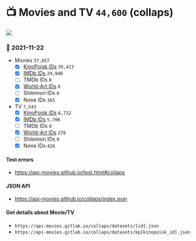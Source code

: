 # :tv: Movies and TV `44,600` (collaps)

<a href="https://API-Movies.github.io"><img src="https://API-Movies.github.io/banner.png?cache"></a>

### :date: 2021-11-22
- Movies `37,057`
  - [x] <a href="https://API-Movies.github.io/collaps/movie_kinopoisk_ids.json">KinoPoisk IDs</a> `35,423`
  - [x] <a href="https://API-Movies.github.io/collaps/movie_imdb_ids.json">IMDb IDs</a> `29,948`
  - [ ] TMDb IDs `0`
  - [x] <a href="https://API-Movies.github.io/collaps/movie_world_art_ids.json">World-Art IDs</a> `8`
  - [ ] Shikimori IDs `0`
  - [x] None IDs `365`
- TV `7,543`
  - [x] <a href="https://API-Movies.github.io/collaps/tv_kinopoisk_ids.json">KinoPoisk IDs</a> `6,732`
  - [x] <a href="https://API-Movies.github.io/collaps/tv_imdb_ids.json">IMDb IDs</a> `5,706`
  - [ ] TMDb IDs `0`
  - [x] <a href="https://API-Movies.github.io/collaps/tv_world_art_ids.json">World-Art IDs</a> `278`
  - [ ] Shikimori IDs `0`
  - [x] None IDs `426`
#### Test errors
- <a href='https://api-movies.github.io/test.html#collaps'>https://api-movies.github.io/test.html#collaps</a>
#### JSON API
- <a href='https://api-movies.github.io/collaps/index.json'>https://api-movies.github.io/collaps/index.json</a>
#### Get details about Movie/TV
- `https://api-movies.gitlab.io/collaps/datasets/[id].json`
- `https://api-movies.gitlab.io/collaps/datasets/kp[kinopoisk_id].json`
